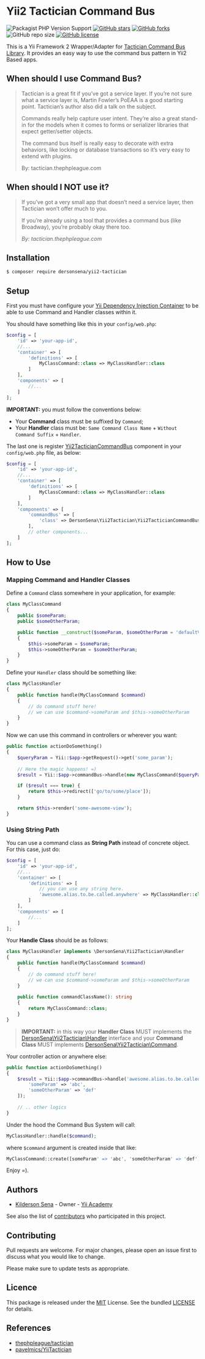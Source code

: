 # Yii2 Tactician Command Bus

![Packagist PHP Version Support](https://img.shields.io/packagist/php-v/dersonsena/yii2-tactician)
[![GitHub stars](https://img.shields.io/github/stars/dersonsena/yii2-tactician)](https://github.com/dersonsena/yii2-tactician/stargazers)
[![GitHub forks](https://img.shields.io/github/forks/dersonsena/yii2-tactician)](https://github.com/dersonsena/yii2-tactician/network)
![GitHub repo size](https://img.shields.io/github/repo-size/dersonsena/yii2-tactician)
[![GitHub license](https://img.shields.io/github/license/dersonsena/yii2-tactician)](https://github.com/dersonsena/yii2-tactician/blob/master/LICENSE)

This is a Yii Framework 2 Wrapper/Adapter for [Tactician Command Bus Library](https://tactician.thephpleague.com/). It provides an easy way to use the command bus pattern in Yii2 Based apps.

## When should I use Command Bus?

> Tactician is a great fit if you’ve got a service layer. If you’re not sure what a service layer is, Martin Fowler’s PoEAA is a good starting point. Tactician’s author also did a talk on the subject.
>
> Commands really help capture user intent. They’re also a great stand-in for the models when it comes to forms or serializer libraries that expect getter/setter objects.
>
> The command bus itself is really easy to decorate with extra behaviors, like locking or database transactions so it’s very easy to extend with plugins.
>
> By: tactician.thephpleague.com

## When should I NOT use it?

> If you’ve got a very small app that doesn’t need a service layer, then Tactician won’t offer much to you.
>
> If you’re already using a tool that provides a command bus (like Broadway), you’re probably okay there too.
>
> _By: tactician.thephpleague.com_

## Installation

```bash
$ composer require dersonsena/yii2-tactician
```

## Setup

First you must have configure your [Yii Dependency Injection Container](https://www.yiiframework.com/doc/guide/2.0/en/concept-di-container) to be able to use Command and Handler classes within it.

You should have something like this in your `config/web.php`:

```php
$config = [
    'id' => 'your-app-id',
    //...
    'container' => [
        'definitions' => [
            MyClassCommand::class => MyClassHandler::class 
        ]
    ],
    'components' => [
        //...
    ]
];
```

**IMPORTANT:** you must follow the conventions below:

- Your **Command** class must be suffixed by `Command`;
- Your **Handler** class must be: `Same Command Class Name` + `Without Command Suffix` + `Handler`.

The last one is register [Yii2TacticianCommandBus](./src/Yii2TacticianCommandBus.php) component in your `config/web.php` file, as below:

```php
$config = [
    'id' => 'your-app-id',
    //...
    'container' => [
        'definitions' => [
            MyClassCommand::class => MyClassHandler::class 
        ]
    ],
    'components' => [
        'commandBus' => [
            'class' => DersonSena\Yii2Tactician\Yii2TacticianCommandBus::class
        ],
        // other components...
    ]
];
```

## How to Use

### Mapping Command and Handler Classes

Define a `Command` class somewhere in your application, for example:

```php
class MyClassCommand
{
    public $someParam;
    public $someOtherParam;

    public function __construct($someParam, $someOtherParam = 'defaultValue')
    {
    	$this->someParam = $someParam;
        $this->someOtherParam = $someOtherParam;
    }
}
```

Define your `Handler` class should be something like:

```php
class MyClassHandler
{
    public function handle(MyClassCommand $command)
    {
    	// do command stuff here!
        // we can use $command->someParam and $this->someOtherParam
    }
}
```

Now we can use this command in controllers or wherever you want:

```php
public function actionDoSomething()
{
    $queryParam = Yii::$app->getRequest()->get('some_param');
    
    // Here the magic happens! =)
    $result = Yii::$app->commandBus->handle(new MyClassCommand($queryParam));

    if ($result === true) {
    	return $this->redirect(['go/to/some/place']);
    }

    return $this->render('some-awesome-view');
}
```

### Using String Path

You can use a command class as **String Path** instead of concrete object. For this case, just do:

```php
$config = [
    'id' => 'your-app-id',
    //...
    'container' => [
        'definitions' => [
            // you can use any string here.
            'awesome.alias.to.be.called.anywhere' => MyClassHandler::class 
        ]
    ],
    'components' => [
        //...
    ]
];
```

Your **Handle Class** should be as follows:

```php
class MyClassHandler implements \DersonSena\Yii2Tactician\Handler
{
    public function handle(MyClassCommand $command)
    {
    	// do command stuff here!
        // we can use $command->someParam and $this->someOtherParam
    }
    
    public function commandClassName(): string
    {
        return MyClassCommand::class;
    }
}
```

> **IMPORTANT:** in this way your **Handler Class** MUST implements the [DersonSena\Yii2Tactician\Handler](src/Handler.php) interface and your **Command Class** MUST implements [DersonSena\Yii2Tactician\Command](src/Command.php).

Your controller action or anywhere else:

```php
public function actionDoSomething()
{
    $result = Yii::$app->commandBus->handle('awesome.alias.to.be.called.anywhere', [
        'someParam' => 'abc',
        'someOtherParam' => 'def'
    ]);
    
    // .. other logics
}
```

Under the hood the Command Bus System will call:

```php
MyClassHandler::handle($command);
```

where `$command` argument is created inside that like:

```php
MyClassCommand::create([someParam' => 'abc', 'someOtherParam' => 'def']);
```

Enjoy =).

## Authors

-   [Kilderson Sena](https://github.com/dersonsena) - Owner - [Yii Academy](https://www.yiiacademy.com.br)

See also the list of [contributors](https://github.com/dersonsena/yii2-tactician/contributors) who participated in this project.

## Contributing

Pull requests are welcome. For major changes, please open an issue first to discuss what you would like to change.

Please make sure to update tests as appropriate.

## Licence

This package is released under the [MIT](https://choosealicense.com/licenses/mit/) License. See the bundled [LICENSE](./LICENSE) for details.

## References

-   [thephpleague/tactician](https://github.com/thephpleague/tactician)
-   [pavelmics/YiiTactician](https://github.com/pavelmics/YiiTactician/blob/master/README.md)
